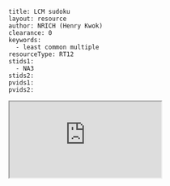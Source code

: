 ````
title: LCM sudoku
layout: resource
author: NRICH (Henry Kwok)
clearance: 0
keywords:
  - least common multiple
resourceType: RT12
stids1:
  - NA3
stids2:
pvids1:
pvids2:

````
<div class="row-fluid">
<iframe src="http://nrich.maths.org/6311?mobile=1" class="span12 nrich-embed"></iframe>
</div>
